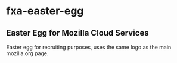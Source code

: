 # fxa-easter-egg
## Easter Egg for Mozilla Cloud Services
Easter egg for recruiting purposes, uses the same logo as the main mozilla.org page.